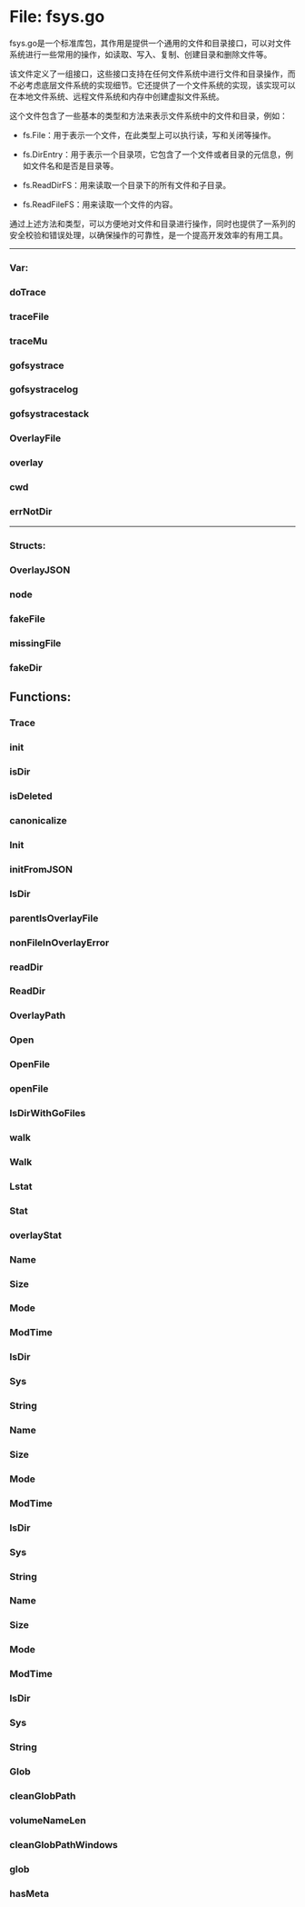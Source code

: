 # File: fsys.go

fsys.go是一个标准库包，其作用是提供一个通用的文件和目录接口，可以对文件系统进行一些常用的操作，如读取、写入、复制、创建目录和删除文件等。

该文件定义了一组接口，这些接口支持在任何文件系统中进行文件和目录操作，而不必考虑底层文件系统的实现细节。它还提供了一个文件系统的实现，该实现可以在本地文件系统、远程文件系统和内存中创建虚拟文件系统。

这个文件包含了一些基本的类型和方法来表示文件系统中的文件和目录，例如：

- fs.File：用于表示一个文件，在此类型上可以执行读，写和关闭等操作。

- fs.DirEntry：用于表示一个目录项，它包含了一个文件或者目录的元信息，例如文件名和是否是目录等。

- fs.ReadDirFS：用来读取一个目录下的所有文件和子目录。

- fs.ReadFileFS：用来读取一个文件的内容。

通过上述方法和类型，可以方便地对文件和目录进行操作，同时也提供了一系列的安全校验和错误处理，以确保操作的可靠性，是一个提高开发效率的有用工具。




---

### Var:

### doTrace





### traceFile





### traceMu





### gofsystrace





### gofsystracelog





### gofsystracestack





### OverlayFile





### overlay





### cwd





### errNotDir








---

### Structs:

### OverlayJSON





### node





### fakeFile





### missingFile





### fakeDir





## Functions:

### Trace





### init





### isDir





### isDeleted





### canonicalize





### Init





### initFromJSON





### IsDir





### parentIsOverlayFile





### nonFileInOverlayError





### readDir





### ReadDir





### OverlayPath





### Open





### OpenFile





### openFile





### IsDirWithGoFiles





### walk





### Walk





### Lstat





### Stat





### overlayStat





### Name





### Size





### Mode





### ModTime





### IsDir





### Sys





### String





### Name





### Size





### Mode





### ModTime





### IsDir





### Sys





### String





### Name





### Size





### Mode





### ModTime





### IsDir





### Sys





### String





### Glob





### cleanGlobPath





### volumeNameLen





### cleanGlobPathWindows





### glob





### hasMeta






